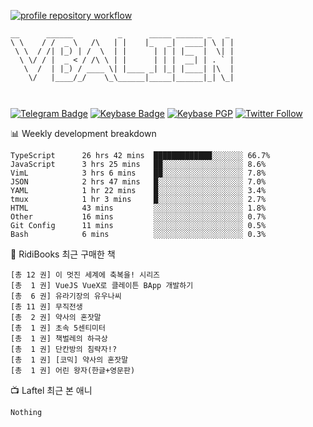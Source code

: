 [![profile repository workflow](https://github.com/vbalien/vbalien/actions/workflows/push.yml/badge.svg)](https://github.com/vbalien/vbalien/actions/workflows/push.yml)
```
__      ______          _      _____ ______ _   _ 
\ \    / /  _ \   /\   | |    |_   _|  ____| \ | |
 \ \  / /| |_) | /  \  | |      | | | |__  |  \| |
  \ \/ / |  _ < / /\ \ | |      | | |  __| | . ` |
   \  /  | |_) / ____ \| |____ _| |_| |____| |\  |
    \/   |____/_/    \_\______|_____|______|_| \_|
                                                  
                                                  
```
[![Telegram Badge](https://img.shields.io/badge/-Telegram-2CA5E0?logo=telegram)](https://t.me/vbalien)
[![Keybase Badge](https://img.shields.io/badge/-Keybase-33A0FF?logo=keybase&logoColor=white)](https://keybase.io/vbalien)
[![Keybase PGP](https://img.shields.io/keybase/pgp/vbalien)](http://sks.pod02.fleetstreetops.com/pks/lookup?search=0xE98CF73DE1E36F7D1B8A383AFD987F8DBE513071&fingerprint=on&op=index)
[![Twitter Follow](https://img.shields.io/twitter/follow/_elnyan)](https://twitter.com/_elnyan)

📊 Weekly development breakdown
```
TypeScript      26 hrs 42 mins  █████████████░░░░░░░ 66.7%
JavaScript      3 hrs 25 mins   ██░░░░░░░░░░░░░░░░░░ 8.6%
VimL            3 hrs 6 mins    ██░░░░░░░░░░░░░░░░░░ 7.8%
JSON            2 hrs 47 mins   █░░░░░░░░░░░░░░░░░░░ 7.0%
YAML            1 hr 22 mins    █░░░░░░░░░░░░░░░░░░░ 3.4%
tmux            1 hr 3 mins     █░░░░░░░░░░░░░░░░░░░ 2.7%
HTML            43 mins         ░░░░░░░░░░░░░░░░░░░░ 1.8%
Other           16 mins         ░░░░░░░░░░░░░░░░░░░░ 0.7%
Git Config      11 mins         ░░░░░░░░░░░░░░░░░░░░ 0.5%
Bash            6 mins          ░░░░░░░░░░░░░░░░░░░░ 0.3%
```
📖 RidiBooks 최근 구매한 책
```
[총 12 권] 이 멋진 세계에 축복을! 시리즈 
[총  1 권] VueJS VueX로 클레이튼 BApp 개발하기 
[총  6 권] 유라기장의 유우나씨 
[총 11 권] 무직전생 
[총  2 권] 약사의 혼잣말 
[총  1 권] 초속 5센티미터 
[총  1 권] 책벌레의 하극상 
[총  1 권] 단칸방의 침략자!? 
[총  1 권] [코믹] 약사의 혼잣말 
[총  1 권] 어린 왕자(한글+영문판) 
```
📺 Laftel 최근 본 애니
```
Nothing
```
